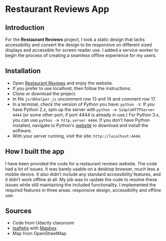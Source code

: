 # Restaurant Reviews App

## Introduction
For the **Restaurant Reviews** project, I took a static design that lacks accessibility and convert the design to be responsive on different sized displays and accessible for screen reader use. I added a service worker to begin the process of creating a seamless offline experience for my users.


## Installation
- Open [Restaurant Reviews](https://flanzana.github.io/restaurant-reviews-app/) and enjoy the website.
- If you prefer to use localhost, then follow the instructions:
 - Clone or download the project.
 - In file `js/dbhelper.js` uncomment row 13 and 14 and comment row 17.
 - In a terminal, check the version of Python you have: `python -V`. If you have Python 2.x, spin up the server with `python -m SimpleHTTPServer 4444` (or some other port, if port 4444 is already in use.) For Python 3.x, you can use `python -m http.server 4444`. If you don't have Python installed, navigate to Python's [website](https://www.python.org/) to download and install the software.
 - With your server running, visit the site: `http://localhost:4444`.


## How I built the app
I have been provided the code for a restaurant reviews website. The code had a lot of issues. It was barely usable on a desktop browser, much less a mobile device. It also didn’t include any standard accessibility features, and it didn’t work offline at all. My job was to update the code to resolve these issues while still maintaining the included functionality. I implemented the required features in three areas: responsive design, accessibility and offline use.

## Sources
- Code from Udacity classroom
- [leafletjs](https://leafletjs.com/) with [Mapbox](https://www.mapbox.com/)
- Map from OpenStreetMap